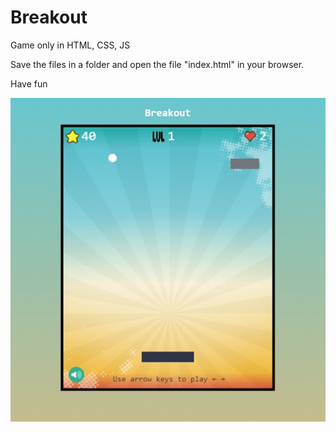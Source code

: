 # Breakout

 Game only in HTML, CSS, JS

 Save the files in a folder and open the file "index.html" in your browser. 

 Have fun

 ![Preview](BreakoutPreview.JPG)
